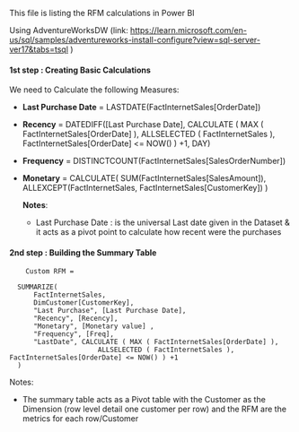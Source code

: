 This file is listing the RFM calculations in Power BI

Using AdventureWorksDW (link: https://learn.microsoft.com/en-us/sql/samples/adventureworks-install-configure?view=sql-server-ver17&tabs=tsql )

#### 1st step : Creating Basic Calculations

We need to Calculate the following Measures: 

* **Last Purchase Date** = LASTDATE(FactInternetSales[OrderDate])
* **Recency** = DATEDIFF([Last Purchase Date], CALCULATE ( MAX ( FactInternetSales[OrderDate] ), ALLSELECTED ( FactInternetSales ), FactInternetSales[OrderDate] <= NOW() ) +1, DAY)
* **Frequency** = DISTINCTCOUNT(FactInternetSales[SalesOrderNumber])
* **Monetary** = CALCULATE(
              SUM(FactInternetSales[SalesAmount]), 
              ALLEXCEPT(FactInternetSales, FactInternetSales[CustomerKey]) )

  **Notes**:
  *  Last Purchase Date : is the universal Last date given in the Dataset & it acts as a pivot point to calculate how recent were the purchases

#### 2nd step : Building the Summary Table
        Custom RFM = 
      
      SUMMARIZE(
          FactInternetSales, 
          DimCustomer[CustomerKey], 
          "Last Purchase", [Last Purchase Date],
          "Recency", [Recency], 
          "Monetary", [Monetary value] ,
          "Frequency", [Freq],
          "LastDate", CALCULATE ( MAX ( FactInternetSales[OrderDate] ), 
                          ALLSELECTED ( FactInternetSales ), FactInternetSales[OrderDate] <= NOW() ) +1
      )

   Notes:
   * The summary table acts as a Pivot table with the Customer as the Dimension (row level detail one customer per row) and the RFM are the metrics for each row/Customer
